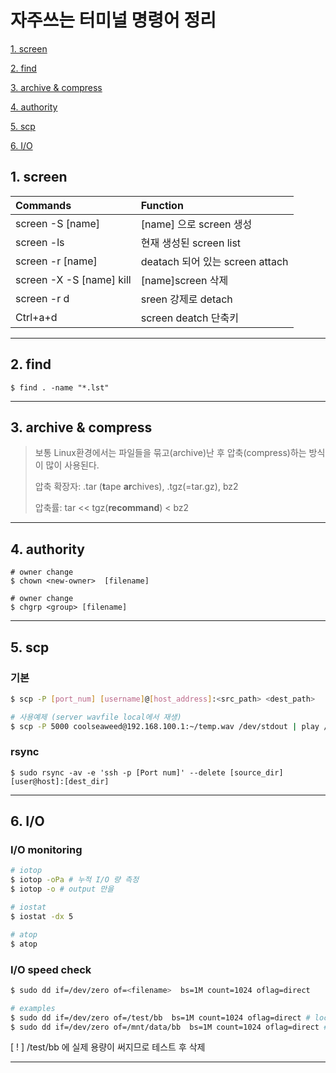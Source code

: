 # 자주쓰는 터미널 명령어 정리


  [1. screen](#1.-screen)

  [2. find](#2.-find)
  
  [3. archive & compress](#3.-archive-&-compress)

  [4. authority](#4.-authority)
  
  [5. scp](#5.-scp)

  [6. I/O](#6.-I/O)

## 1. screen <a name="1.-screen"></a>

  |Commands|Function|
  |:----|:----|
  |screen -S [name]|[name] 으로 screen 생성|
  |screen -ls|현재 생성된 screen list |
  |screen -r [name]|deatach 되어 있는 screen attach|
  |screen -X -S [name] kill|[name]screen 삭제|
  |screen -r d|sreen 강제로 detach|
  |Ctrl+a+d|screen deatch 단축키|


---

## 2. find <a name="2.-find"></a>

  ```
  $ find . -name "*.lst"
  ```

---

## 3. archive & compress <a name="3.-archive-&-compress"></a>
> 보통 Linux환경에서는 파일들을 묶고(archive)난 후 압축(compress)하는 방식이 많이 사용된다.
>
> 압축 확장자: .tar (**t**ape **ar**chives), .tgz(=tar.gz), bz2
>
> 압축률: tar << tgz(**recommand**) < bz2



---
## 4. authority <a name="4.-authority"></a>
  ```
  # owner change
  $ chown <new-owner>  [filename]

  # owner change
  $ chgrp <group> [filename]

  ```
---
## 5. scp <a name="5.-scp"></a>

  ### 기본
  ```bash
  $ scp -P [port_num] [username]@[host_address]:<src_path> <dest_path>

  # 사용예제 (server wavfile local에서 재생)
  $ scp -P 5000 coolseaweed@192.168.100.1:~/temp.wav /dev/stdout | play /dev/stdin 
  ```
  ### rsync
  ```
  $ sudo rsync -av -e 'ssh -p [Port num]' --delete [source_dir] [user@host]:[dest_dir]
  ```

---
## 6. I/O <a name="6.-I/O"></a>

  ### I/O monitoring
  ```bash
  # iotop
  $ iotop -oPa # 누적 I/O 량 측정
  $ iotop -o # output 만을 

  # iostat
  $ iostat -dx 5

  # atop
  $ atop

  ```

  ### I/O speed check
  ```bash
  $ sudo dd if=/dev/zero of=<filename>  bs=1M count=1024 oflag=direct

  # examples 
  $ sudo dd if=/dev/zero of=/test/bb  bs=1M count=1024 oflag=direct # local domain
  $ sudo dd if=/dev/zero of=/mnt/data/bb  bs=1M count=1024 oflag=direct # mount domain
  ```
  [ ! ] /test/bb 에 실제 용량이 써지므로 테스트 후 삭제

---

